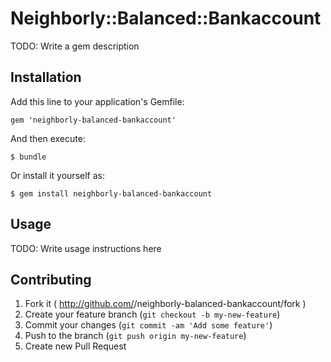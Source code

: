 # Neighborly::Balanced::Bankaccount

TODO: Write a gem description

## Installation

Add this line to your application's Gemfile:

    gem 'neighborly-balanced-bankaccount'

And then execute:

    $ bundle

Or install it yourself as:

    $ gem install neighborly-balanced-bankaccount

## Usage

TODO: Write usage instructions here

## Contributing

1. Fork it ( http://github.com/<my-github-username>/neighborly-balanced-bankaccount/fork )
2. Create your feature branch (`git checkout -b my-new-feature`)
3. Commit your changes (`git commit -am 'Add some feature'`)
4. Push to the branch (`git push origin my-new-feature`)
5. Create new Pull Request

